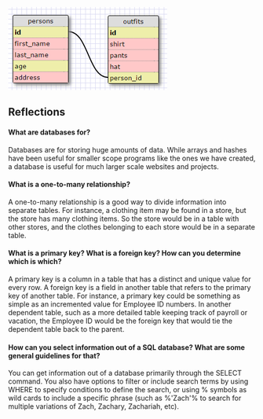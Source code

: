![Example Schema](outfit_schema.png)

## Reflections

#### What are databases for?

Databases are for storing huge amounts of data. While arrays and hashes have been useful for smaller scope programs like the ones we have created,
a database is useful for much larger scale websites and projects.

#### What is a one-to-many relationship?

A one-to-many relationship is a good way to divide information into separate tables. For instance, a clothing item may be found in a store, but the store has many clothing items. So the store would be in a table with other stores, and the clothes belonging to each store would be in a separate table.

#### What is a primary key? What is a foreign key? How can you determine which is which?

A primary key is a column in a table that has a distinct and unique value for every row. A foreign key is a field in another table that refers to the primary key of another table. For instance, a primary key could be something as simple as an incremented value for Employee ID numbers. In another dependent table, such as a more detailed table keeping track of payroll or vacation, the Employee ID would be the foreign key that would tie the dependent table back to the parent.

#### How can you select information out of a SQL database? What are some general guidelines for that?

You can get information out of a database primarily through the SELECT command. You also have options to filter or include search terms by using WHERE to specify
conditions to define the search, or using % symbols as wild cards to include a specific phrase (such as %'Zach'% to search for multiple variations of Zach, Zachary, Zachariah, etc).